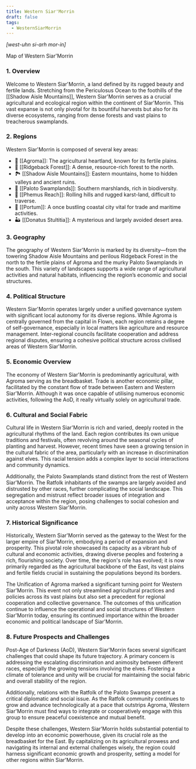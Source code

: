 ```yaml
---
title: Western Siar'Morrin
draft: false
tags:
  - WesternSiarMorrin
---
```

*[west-uhn si-arh mor-in]*

Map of Western Siar'Morrin

### 1. **Overview**

Welcome to Western Siar'Morrin, a land defined by its rugged beauty and fertile lands. Stretching from the Periculosus Ocean to the foothills of the [[Shadow Aisle Mountains]], Western Siar'Morrin serves as a crucial agricultural and ecological region within the continent of Siar'Morrin. This vast expanse is not only pivotal for its bountiful harvests but also for its diverse ecosystems, ranging from dense forests and vast plains to treacherous swamplands.

### 2. **Regions**

Western Siar'Morrin is composed of several key areas:

- 🌾 [[Agroma]]: The agricultural heartland, known for its fertile plains.
- 🌲 [[Ridgeback Forest]]: A dense, resource-rich forest to the north.
- 🏞 [[Shadow Aisle Mountains]]: Eastern mountains, home to hidden valleys and ancient ruins.
- 🌿 [[Paloto Swamplands]]: Southern marshlands, rich in biodiversity.
- 🌄 [[Phemus Reach]]: Rolling hills and rugged karst-land, difficult to traverse.
- 🌅 [[Portum]]: A once bustling coastal city vital for trade and maritime activities.
- 🏜 [[Donatus Stultitia]]: A mysterious and largely avoided desert area.

### 3. **Geography**

The geography of Western Siar'Morrin is marked by its diversity—from the towering Shadow Aisle Mountains and perilous Ridgeback Forest in the north to the fertile plains of Agroma and the murky Paloto Swamplands in the south. This variety of landscapes supports a wide range of agricultural activities and natural habitats, influencing the region’s economic and social structures.

### 4. **Political Structure**

Western Siar'Morrin operates largely under a unified governance system with significant local autonomy for its diverse regions. While Agroma is centrally governed from the capital in Flown, each region retains a degree of self-governance, especially in local matters like agriculture and resource management. Inter-regional councils facilitate cooperation and address regional disputes, ensuring a cohesive political structure across civilised  areas of Western Siar'Morrin.

### 5. **Economic Overview**

The economy of Western Siar'Morrin is predominantly agricultural, with Agroma serving as the breadbasket. Trade is another economic pillar, facilitated by the constant flow of trade between Eastern and Western Siar'Morrin. Although it was once capable of utilising numerous economic activities, following the AoD, it really virtually solely on agricultural trade.

### 6. **Cultural and Social Fabric**

Cultural life in Western Siar'Morrin is rich and varied, deeply rooted in the agricultural rhythms of the land. Each region contributes its own unique traditions and festivals, often revolving around the seasonal cycles of planting and harvest. However, recent times have seen a growing tension in the cultural fabric of the area, particularly with an increase in discrimination against elves. This racial tension adds a complex layer to social interactions and community dynamics.

Additionally, the Paloto Swamplands stand distinct from the rest of Western Siar'Morrin. The Ratfolk inhabitants of the swamps are largely avoided and distrusted by other races, further complicating the social landscape. This segregation and mistrust reflect broader issues of integration and acceptance within the region, posing challenges to social cohesion and unity across Western Siar'Morrin.

### 7. **Historical Significance**

Historically, Western Siar'Morrin served as the gateway to the West for the larger empire of Siar'Morrin, embodying a period of expansion and prosperity. This pivotal role showcased its capacity as a vibrant hub of cultural and economic activities, drawing diverse peoples and fostering a rich, flourishing society. Over time, the region's role has evolved; it is now primarily regarded as the agricultural backbone of the East, its vast plains and fertile fields crucial in sustaining the populations beyond its borders.

The Unification of Agroma marked a significant turning point for Western Siar'Morrin. This event not only streamlined agricultural practices and policies across its vast plains but also set a precedent for regional cooperation and collective governance. The outcomes of this unification continue to influence the operational and social structures of Western Siar'Morrin today, ensuring its continued importance within the broader economic and political landscape of Siar'Morrin.

### 8. **Future Prospects and Challenges**

Post-Age of Darkness (AoD), Western Siar'Morrin faces several significant challenges that could shape its future trajectory. A primary concern is addressing the escalating discrimination and animosity between different races, especially the growing tensions involving the elves. Fostering a climate of tolerance and unity will be crucial for maintaining the social fabric and overall stability of the region.

Additionally, relations with the Ratfolk of the Paloto Swamps present a critical diplomatic and social issue. As the Ratfolk community continues to grow and advance technologically at a pace that outstrips Agroma, Western Siar'Morrin must find ways to integrate or cooperatively engage with this group to ensure peaceful coexistence and mutual benefit.

Despite these challenges, Western Siar'Morrin holds substantial potential to develop into an economic powerhouse, given its crucial role as the breadbasket for the East. By capitalizing on its agricultural prowess and navigating its internal and external challenges wisely, the region could harness significant economic growth and prosperity, setting a model for other regions within Siar'Morrin.